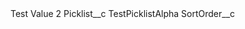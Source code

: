 <?xml version="1.0" encoding="UTF-8"?>
<CustomMetadata xmlns="http://soap.sforce.com/2006/04/metadata" xmlns:xsi="http://www.w3.org/2001/XMLSchema-instance" xmlns:xsd="http://www.w3.org/2001/XMLSchema">
    <label>Test Value 2</label>
    <values>
        <field>Picklist__c</field>
        <value xsi:type="xsd:string">TestPicklistAlpha</value>
    </values>
    <values>
        <field>SortOrder__c</field>
        <value xsi:nil="true"/>
    </values>
</CustomMetadata>

